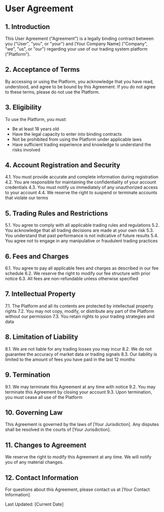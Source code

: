 # User Agreement

## 1. Introduction

This User Agreement ("Agreement") is a legally binding contract between you ("User", "you", or "your") and [Your Company Name] ("Company", "we", "us", or "our") regarding your use of our trading system platform ("Platform").

## 2. Acceptance of Terms

By accessing or using the Platform, you acknowledge that you have read, understood, and agree to be bound by this Agreement. If you do not agree to these terms, please do not use the Platform.

## 3. Eligibility

To use the Platform, you must:
- Be at least 18 years old
- Have the legal capacity to enter into binding contracts
- Not be prohibited from using the Platform under applicable laws
- Have sufficient trading experience and knowledge to understand the risks involved

## 4. Account Registration and Security

4.1. You must provide accurate and complete information during registration
4.2. You are responsible for maintaining the confidentiality of your account credentials
4.3. You must notify us immediately of any unauthorized access to your account
4.4. We reserve the right to suspend or terminate accounts that violate our terms

## 5. Trading Rules and Restrictions

5.1. You agree to comply with all applicable trading rules and regulations
5.2. You acknowledge that all trading decisions are made at your own risk
5.3. You understand that past performance is not indicative of future results
5.4. You agree not to engage in any manipulative or fraudulent trading practices

## 6. Fees and Charges

6.1. You agree to pay all applicable fees and charges as described in our fee schedule
6.2. We reserve the right to modify our fee structure with prior notice
6.3. All fees are non-refundable unless otherwise specified

## 7. Intellectual Property

7.1. The Platform and all its contents are protected by intellectual property rights
7.2. You may not copy, modify, or distribute any part of the Platform without our permission
7.3. You retain rights to your trading strategies and data

## 8. Limitation of Liability

8.1. We are not liable for any trading losses you may incur
8.2. We do not guarantee the accuracy of market data or trading signals
8.3. Our liability is limited to the amount of fees you have paid in the last 12 months

## 9. Termination

9.1. We may terminate this Agreement at any time with notice
9.2. You may terminate this Agreement by closing your account
9.3. Upon termination, you must cease all use of the Platform

## 10. Governing Law

This Agreement is governed by the laws of [Your Jurisdiction]. Any disputes shall be resolved in the courts of [Your Jurisdiction].

## 11. Changes to Agreement

We reserve the right to modify this Agreement at any time. We will notify you of any material changes.

## 12. Contact Information

For questions about this Agreement, please contact us at [Your Contact Information].

Last Updated: [Current Date] 